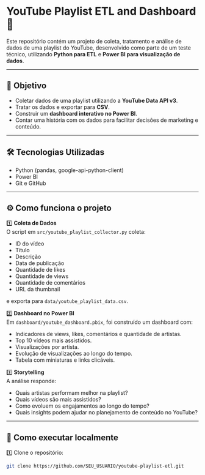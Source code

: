 # YouTube Playlist ETL and Dashboard 🚀

Este repositório contém um projeto de coleta, tratamento e análise de dados de uma playlist do YouTube, desenvolvido como parte de um teste técnico, utilizando **Python para ETL** e **Power BI para visualização de dados**.

---

## 🎯 Objetivo

- Coletar dados de uma playlist utilizando a **YouTube Data API v3**.
- Tratar os dados e exportar para **CSV**.
- Construir um **dashboard interativo no Power BI**.
- Contar uma história com os dados para facilitar decisões de marketing e conteúdo.

---

## 🛠️ Tecnologias Utilizadas

- Python (pandas, google-api-python-client)
- Power BI
- Git e GitHub

---

## ⚙️ Como funciona o projeto

1️⃣ **Coleta de Dados**  
O script em `src/youtube_playlist_collector.py` coleta:
- ID do vídeo
- Título
- Descrição
- Data de publicação
- Quantidade de likes
- Quantidade de views
- Quantidade de comentários
- URL da thumbnail

e exporta para `data/youtube_playlist_data.csv`.

2️⃣ **Dashboard no Power BI**  
Em `dashboard/youtube_dashboard.pbix`, foi construído um dashboard com:
- Indicadores de views, likes, comentários e quantidade de artistas.
- Top 10 vídeos mais assistidos.
- Visualizações por artista.
- Evolução de visualizações ao longo do tempo.
- Tabela com miniaturas e links clicáveis.

3️⃣ **Storytelling**  
A análise responde:
- Quais artistas performam melhor na playlist?
- Quais vídeos são mais assistidos?
- Como evoluem os engajamentos ao longo do tempo?
- Quais insights podem ajudar no planejamento de conteúdo no YouTube?

---

## 🚀 Como executar localmente

1️⃣ Clone o repositório:
```bash
git clone https://github.com/SEU_USUARIO/youtube-playlist-etl.git
